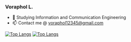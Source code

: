 ### **Voraphol L.**

- 🔭 Studying Information and Communication Engineering
- 📫 Contact me @ voraphol12345@gmail.com

[![Top Langs](https://github-readme-stats-git-masterrstaa-rickstaa.vercel.app/api/top-langs/?username=oatkup1a&theme=react)](https://github.com/oatkup1a/github-readme-stats)
[![Top Langs](https://github-readme-stats.vercel.app/api?username=oatkup1a&theme=react&show_icons=true)](https://github.com/oatkup1a)
